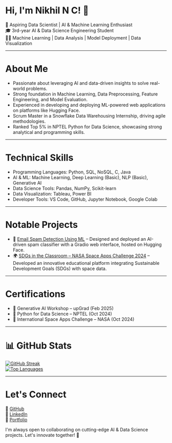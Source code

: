 # Hi, I'm Nikhil N C! 👋

🚀 Aspiring Data Scientist | AI & Machine Learning Enthusiast  
🎓 3rd-year AI & Data Science Engineering Student  
👨‍💻 Machine Learning | Data Analysis | Model Deployment | Data Visualization  

---

# About Me  
- Passionate about leveraging AI and data-driven insights to solve real-world problems.  
- Strong foundation in Machine Learning, Data Preprocessing, Feature Engineering, and Model Evaluation.  
- Experienced in developing and deploying ML-powered web applications on platforms like Hugging Face.  
- Scrum Master in a Snowflake Data Warehousing Internship, driving agile methodologies.  
- Ranked Top 5% in NPTEL Python for Data Science, showcasing strong analytical and programming skills.  

---

# Technical Skills  
- Programming Languages: Python, SQL, NoSQL, C, Java  
- AI & ML: Machine Learning, Deep Learning (Basic), NLP (Basic), Generative AI  
- Data Science Tools: Pandas, NumPy, Scikit-learn  
- Data Visualization: Tableau, Power BI  
- Developer Tools: VS Code, GitHub, Jupyter Notebook, Google Colab  

---

# Notable Projects  
- 🚀 [Email Spam Detection Using ML](https://github.com/nikhildatascience/email-spam-detection) – Designed and deployed an AI-driven spam classifier with a Gradio web interface, hosted on Hugging Face.  
- 🌍 [SDGs in the Classroom – NASA Space Apps Challenge 2024](https://github.com/nikhildatascience/sdgs-classroom) – Developed an innovative educational platform integrating Sustainable Development Goals (SDGs) with space data.  

---

# Certifications  
- 📖 Generative AI Workshop – upGrad (Feb 2025)  
- 📖 Python for Data Science – NPTEL (Oct 2024)  
- 📖 International Space Apps Challenge – NASA (Oct 2024)  

---

# 📊 GitHub Stats  
[![GitHub Streak](https://github-readme-streak-stats.herokuapp.com?user=nikhildatascience&theme=radical)](https://git.io/streak-stats)  
[![Top Languages](https://github-readme-stats.vercel.app/api/top-langs/?username=nikhildatascience&layout=compact&theme=radical)](https://github.com/anuraghazra/github-readme-stats)  

---

# Let's Connect  
🔗 [GitHub](https://github.com/nikhildatascience)  
🔗 [LinkedIn](#)  
🔗 [Portfolio](#)  

I'm always open to collaborating on cutting-edge AI & Data Science projects. Let's innovate together! 🚀





